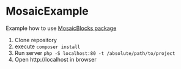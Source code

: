 # MosaicExample
Example how to use [MosaicBlocks package](https://github.com/pivchenberg/MosaicBlocks)
1. Clone repository
2. execute ``` composer install ```
3. Run server ``` php -S localhost:80 -t /absolute/path/to/project ```
4. Open http://localhost in browser
